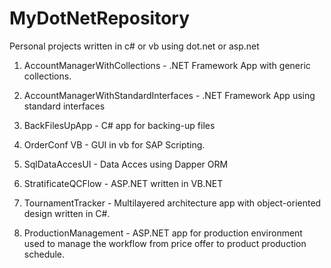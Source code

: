 # MyDotNetRepository

Personal projects written in c# or vb using dot.net or asp.net

1. AccountManagerWithCollections -	.NET Framework App with generic collections.

2. AccountManagerWithStandardInterfaces - .NET Framework App using standard interfaces

3. BackFilesUpApp - C# app for backing-up files

4. OrderConf	VB - GUI in vb for SAP Scripting.

5. SqlDataAccesUI - Data Acces using Dapper ORM

6. StratificateQCFlow - ASP.NET written in VB.NET

7. TournamentTracker	- Multilayered architecture app with object-oriented design written in C#.

8. ProductionManagement - ASP.NET app for production environment used to manage the workflow from price offer to product production schedule.

